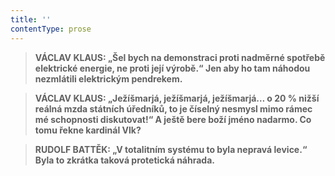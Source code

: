 ```yaml
---
title: ''
contentType: prose
---
```


<section>

> ****VÁCLAV KLAUS**: „Šel bych na demonstraci proti nadměrné spotřebě elektrické energie, ne proti její výrobě.“ **Jen aby ho tam náhodou nezmlátili elektrickým pendrekem.****

> ****VÁCLAV KLAUS**: „Ježíšmarjá, ježíšmarjá, ježíšmarjá… o 20 % nižší reálná mzda státních úředníků, to je číselný nesmysl mimo rámec mé schopnosti diskutovat!“ **A ještě bere boží jméno nadarmo. Co tomu řekne kardinál Vlk?****

> ****RUDOLF BATTĚK**: „V totalitním systému to byla nepravá levice.“ **Byla to zkrátka taková protetická náhrada.****

</section>
